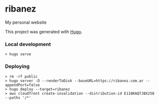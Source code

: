 # ribanez
My personal website

This project was generated with [Hugo](https://gohugo.io).

### Local development
```
> hugo serve
```


### Deploying
```
> rm -rf public
> hugo server -D --renderToDisk --baseURL=https://ribanez.com.ar --appendPort=false
> hugo deploy --target=ribanez
> aws cloudfront create-invalidation --distribution-id E118KAQ7JBX258 --paths '/*'
```

